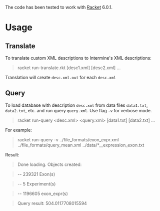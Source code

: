 The code has been tested to work with [Racket](http://download.racket-lang.org/) 6.0.1.

Usage
==============

Translate
-------------
To translate custom XML descriptions to Intermine's XML descriptions:

> racket run-translate.rkt [desc1.xml] [desc2.xml] ...

Translation will create `desc.xml.out` for each `desc.xml`


Query
------------

To load database with description `desc.xml` from data files `data1.txt`, `data2.txt`, etc. and run query `query.xml`. Use flag `-v` for verbose mode.

> racket run-query <desc.xml> <query.xml> [data1.txt] [data2.txt] ...

For example:

> racket run-query -v ../file_formats/exon_expr.xml ../file_formats/query_mean.xml ../data/*__expression_exon.txt

Result:
> Done loading. Objects created:

> -- 239321 Exon(s)

> -- 5 Experiment(s)

> -- 1196605 exon_expr(s)

> Query result: 504.0117708015594
